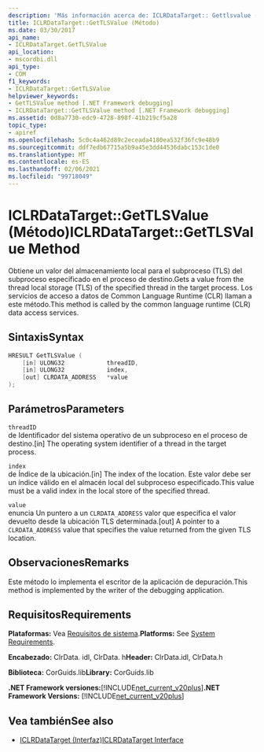 ```yaml
---
description: 'Más información acerca de: ICLRDataTarget:: Gettlsvalue ((método)'
title: ICLRDataTarget::GetTLSValue (Método)
ms.date: 03/30/2017
api_name:
- ICLRDataTarget.GetTLSValue
api_location:
- mscordbi.dll
api_type:
- COM
f1_keywords:
- ICLRDataTarget::GetTLSValue
helpviewer_keywords:
- GetTLSValue method [.NET Framework debugging]
- ICLRDataTarget::GetTLSValue method [.NET Framework debugging]
ms.assetid: 0d8a7730-edc9-4728-898f-41b219cf5a28
topic_type:
- apiref
ms.openlocfilehash: 5c0c4a462d89c2eceada4180ea532f36fc9e48b9
ms.sourcegitcommit: ddf7edb67715a5b9a45e3dd44536dabc153c1de0
ms.translationtype: MT
ms.contentlocale: es-ES
ms.lasthandoff: 02/06/2021
ms.locfileid: "99718049"
---
```

# <a name="iclrdatatargetgettlsvalue-method"></a><span data-ttu-id="048fb-103">ICLRDataTarget::GetTLSValue (Método)</span><span class="sxs-lookup"><span data-stu-id="048fb-103">ICLRDataTarget::GetTLSValue Method</span></span>

<span data-ttu-id="048fb-104">Obtiene un valor del almacenamiento local para el subproceso (TLS) del subproceso especificado en el proceso de destino.</span><span class="sxs-lookup"><span data-stu-id="048fb-104">Gets a value from the thread local storage (TLS) of the specified thread in the target process.</span></span> <span data-ttu-id="048fb-105">Los servicios de acceso a datos de Common Language Runtime (CLR) llaman a este método.</span><span class="sxs-lookup"><span data-stu-id="048fb-105">This method is called by the common language runtime (CLR) data access services.</span></span>  
  
## <a name="syntax"></a><span data-ttu-id="048fb-106">Sintaxis</span><span class="sxs-lookup"><span data-stu-id="048fb-106">Syntax</span></span>  
  
```cpp  
HRESULT GetTLSValue (  
    [in] ULONG32            threadID,  
    [in] ULONG32            index,  
    [out] CLRDATA_ADDRESS   *value  
);  
```  
  
## <a name="parameters"></a><span data-ttu-id="048fb-107">Parámetros</span><span class="sxs-lookup"><span data-stu-id="048fb-107">Parameters</span></span>  

 `threadID`  
 <span data-ttu-id="048fb-108">de Identificador del sistema operativo de un subproceso en el proceso de destino.</span><span class="sxs-lookup"><span data-stu-id="048fb-108">[in] The operating system identifier of a thread in the target process.</span></span>  
  
 `index`  
 <span data-ttu-id="048fb-109">de Índice de la ubicación.</span><span class="sxs-lookup"><span data-stu-id="048fb-109">[in] The index of the location.</span></span> <span data-ttu-id="048fb-110">Este valor debe ser un índice válido en el almacén local del subproceso especificado.</span><span class="sxs-lookup"><span data-stu-id="048fb-110">This value must be a valid index in the local store of the specified thread.</span></span>  
  
 `value`  
 <span data-ttu-id="048fb-111">enuncia Un puntero a un `CLRDATA_ADDRESS` valor que especifica el valor devuelto desde la ubicación TLS determinada.</span><span class="sxs-lookup"><span data-stu-id="048fb-111">[out] A pointer to a `CLRDATA_ADDRESS` value that specifies the value returned from the given TLS location.</span></span>  
  
## <a name="remarks"></a><span data-ttu-id="048fb-112">Observaciones</span><span class="sxs-lookup"><span data-stu-id="048fb-112">Remarks</span></span>  

 <span data-ttu-id="048fb-113">Este método lo implementa el escritor de la aplicación de depuración.</span><span class="sxs-lookup"><span data-stu-id="048fb-113">This method is implemented by the writer of the debugging application.</span></span>  
  
## <a name="requirements"></a><span data-ttu-id="048fb-114">Requisitos</span><span class="sxs-lookup"><span data-stu-id="048fb-114">Requirements</span></span>  

 <span data-ttu-id="048fb-115">**Plataformas:** Vea [Requisitos de sistema](../../get-started/system-requirements.md).</span><span class="sxs-lookup"><span data-stu-id="048fb-115">**Platforms:** See [System Requirements](../../get-started/system-requirements.md).</span></span>  
  
 <span data-ttu-id="048fb-116">**Encabezado:** ClrData. idl, ClrData. h</span><span class="sxs-lookup"><span data-stu-id="048fb-116">**Header:** ClrData.idl, ClrData.h</span></span>  
  
 <span data-ttu-id="048fb-117">**Biblioteca:** CorGuids.lib</span><span class="sxs-lookup"><span data-stu-id="048fb-117">**Library:** CorGuids.lib</span></span>  
  
 <span data-ttu-id="048fb-118">**.NET Framework versiones:**[!INCLUDE[net_current_v20plus](../../../../includes/net-current-v20plus-md.md)]</span><span class="sxs-lookup"><span data-stu-id="048fb-118">**.NET Framework Versions:** [!INCLUDE[net_current_v20plus](../../../../includes/net-current-v20plus-md.md)]</span></span>  
  
## <a name="see-also"></a><span data-ttu-id="048fb-119">Vea también</span><span class="sxs-lookup"><span data-stu-id="048fb-119">See also</span></span>

- [<span data-ttu-id="048fb-120">ICLRDataTarget (Interfaz)</span><span class="sxs-lookup"><span data-stu-id="048fb-120">ICLRDataTarget Interface</span></span>](iclrdatatarget-interface.md)

